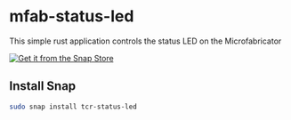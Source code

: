 # mfab-status-led
This simple rust application controls the status LED on the Microfabricator

<a href="https://snapcraft.io/tcr-status-led">
  <img alt="Get it from the Snap Store" src="https://snapcraft.io/static/images/badges/en/snap-store-black.svg" />
</a>

## Install Snap

```sh
sudo snap install tcr-status-led
```
